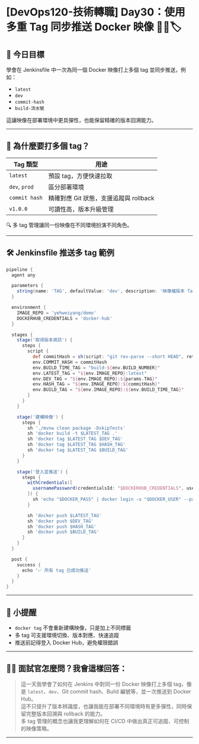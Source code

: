 # [DevOps120-技術轉職] Day30：使用多重 Tag 同步推送 Docker 映像 🐳🔁🏷️

## 🎯 今日目標

學會在 Jenkinsfile 中一次為同一個 Docker 映像打上多個 tag 並同步推送，例如：

- `latest`
- `dev`
- `commit-hash`
- `build-流水號`

這讓映像在部署環境中更具彈性，也能保留精確的版本回溯能力。

---

## 🧠 為什麼要打多個 tag？

| Tag 類型      | 用途                                     |
|---------------|------------------------------------------|
| `latest`      | 預設 tag，方便快速拉取                  |
| `dev`, `prod` | 區分部署環境                            |
| `commit hash` | 精確對應 Git 狀態，支援追蹤與 rollback   |
| `v1.0.0`      | 可讀性高，版本升級管理                  |

🔍 多 tag 管理讓同一份映像在不同環境扮演不同角色。

---

## 🛠️ Jenkinsfile 推送多 tag 範例

```groovy
pipeline {
  agent any

  parameters {
    string(name: 'TAG', defaultValue: 'dev', description: '映像檔版本 Tag')
  }

  environment {
    IMAGE_REPO = 'yehweiyang/demo'
    DOCKERHUB_CREDENTIALS = 'docker-hub'
  }

  stages {
    stage('取得版本資訊') {
      steps {
        script {
          def commitHash = sh(script: "git rev-parse --short HEAD", returnStdout: true).trim()
          env.COMMIT_HASH = commitHash
          env.BUILD_TIME_TAG = "build-${env.BUILD_NUMBER}"
          env.LATEST_TAG = "${env.IMAGE_REPO}:latest"
          env.DEV_TAG = "${env.IMAGE_REPO}:${params.TAG}"
          env.HASH_TAG = "${env.IMAGE_REPO}:${commitHash}"
          env.BUILD_TAG = "${env.IMAGE_REPO}:${env.BUILD_TIME_TAG}"
        }
      }
    }

    stage('建構映像') {
      steps {
        sh './mvnw clean package -DskipTests'
        sh 'docker build -t $LATEST_TAG .'
        sh 'docker tag $LATEST_TAG $DEV_TAG'
        sh 'docker tag $LATEST_TAG $HASH_TAG'
        sh 'docker tag $LATEST_TAG $BUILD_TAG'
      }
    }

    stage('登入並推送') {
      steps {
        withCredentials([
          usernamePassword(credentialsId: "$DOCKERHUB_CREDENTIALS", usernameVariable: 'DOCKER_USER', passwordVariable: 'DOCKER_PASS')
        ]) {
          sh 'echo "$DOCKER_PASS" | docker login -u "$DOCKER_USER" --password-stdin'
        }

        sh 'docker push $LATEST_TAG'
        sh 'docker push $DEV_TAG'
        sh 'docker push $HASH_TAG'
        sh 'docker push $BUILD_TAG'
      }
    }
  }

  post {
    success {
      echo '✅ 所有 tag 已成功推送'
    }
  }
}
```

---

## 📌 小提醒

- `docker tag` 不會重新建構映像，只是加上不同標籤
- 多 tag 可支援環境切換、版本對應、快速追蹤
- 推送前記得登入 Docker Hub，避免權限錯誤

---

## 🧑‍💼 面試官怎麼問？我會這樣回答：

> 這一天我學會了如何在 Jenkins 中對同一份 Docker 映像打上多個 tag，像是 `latest`、`dev`、Git commit hash、Build 編號等，並一次推送到 Docker Hub。  
> 這不只提升了版本辨識度，也讓我能在部署不同環境時有更多彈性，同時保留完整版本回溯與 rollback 的能力。  
> 多 tag 管理的概念也讓我更理解如何在 CI/CD 中做出真正可追蹤、可控制的映像策略。

---

